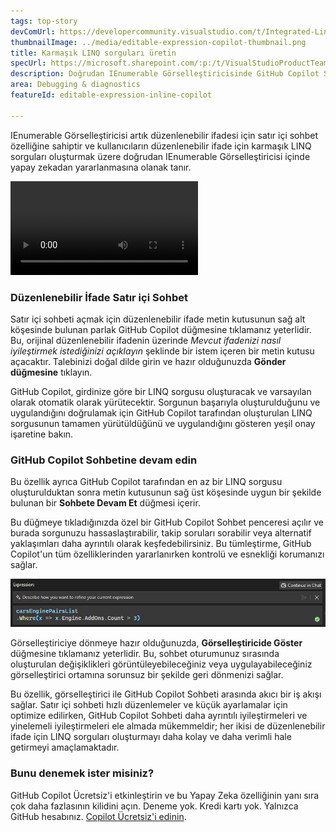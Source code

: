 ```yaml
---
tags: top-story
devComUrl: https://developercommunity.visualstudio.com/t/Integrated-Linq-Editor/442398
thumbnailImage: ../media/editable-expression-copilot-thumbnail.png
title: Karmaşık LINQ sorguları üretin
specUrl: https://microsoft.sharepoint.com/:p:/t/VisualStudioProductTeam/ETycaBw7iJdFhgYRYWGSa34BXJEaakZ2PCrAWHmhkEbAsA?e=7hIYoO
description: Doğrudan IEnumerable Görselleştiricisinde GitHub Copilot Satır İçi Sohbet ile geliştirilmiş düzenlenebilir ifadeler.
area: Debugging & diagnostics
featureId: editable-expression-inline-copilot

---
```



IEnumerable Görselleştiricisi artık düzenlenebilir ifadesi için satır içi sohbet özelliğine sahiptir ve kullanıcıların düzenlenebilir ifade için karmaşık LINQ sorguları oluşturmak üzere doğrudan IEnumerable Görselleştiricisi içinde yapay zekadan yararlanmasına olanak tanır. 

![IEnumerable Görselleştiricisi Satır İçi Sohbet](../media/editable-expression-inline-copilot.mp4)

### Düzenlenebilir İfade Satır içi Sohbet

Satır içi sohbeti açmak için düzenlenebilir ifade metin kutusunun sağ alt köşesinde bulunan parlak GitHub Copilot düğmesine tıklamanız yeterlidir. Bu, orijinal düzenlenebilir ifadenin üzerinde *Mevcut ifadenizi nasıl iyileştirmek istediğinizi açıklayın* şeklinde bir istem içeren bir metin kutusu açacaktır. Talebinizi doğal dilde girin ve hazır olduğunuzda **Gönder düğmesine** tıklayın.

GitHub Copilot, girdinize göre bir LINQ sorgusu oluşturacak ve varsayılan olarak otomatik olarak yürütecektir. Sorgunun başarıyla oluşturulduğunu ve uygulandığını doğrulamak için GitHub Copilot tarafından oluşturulan LINQ sorgusunun tamamen yürütüldüğünü ve uygulandığını gösteren yeşil onay işaretine bakın.

### GitHub Copilot Sohbetine devam edin
Bu özellik ayrıca GitHub Copilot tarafından en az bir LINQ sorgusu oluşturulduktan sonra metin kutusunun sağ üst köşesinde uygun bir şekilde bulunan bir **Sohbete Devam Et** düğmesi içerir. 

Bu düğmeye tıkladığınızda özel bir GitHub Copilot Sohbet penceresi açılır ve burada sorgunuzu hassaslaştırabilir, takip soruları sorabilir veya alternatif yaklaşımları daha ayrıntılı olarak keşfedebilirsiniz. Bu tümleştirme, GitHub Copilot'un tüm özelliklerinden yararlanırken kontrolü ve esnekliği korumanızı sağlar.

![Düzenlenebilir İfade Satır içi GitHub Copilot](../media/editable-expression-copilot.png)

Görselleştiriciye dönmeye hazır olduğunuzda, **Görselleştiricide Göster** düğmesine tıklamanız yeterlidir. Bu, sohbet oturumunuz sırasında oluşturulan değişiklikleri görüntüleyebileceğiniz veya uygulayabileceğiniz görselleştirici ortamına sorunsuz bir şekilde geri dönmenizi sağlar.

Bu özellik, görselleştirici ile GitHub Copilot Sohbeti arasında akıcı bir iş akışı sağlar. Satır içi sohbeti hızlı düzenlemeler ve küçük ayarlamalar için optimize edilirken, GitHub Copilot Sohbeti daha ayrıntılı iyileştirmeleri ve yinelemeli iyileştirmeleri ele almada mükemmeldir; her ikisi de düzenlenebilir ifade için LINQ sorguları oluşturmayı daha kolay ve daha verimli hale getirmeyi amaçlamaktadır.

### Bunu denemek ister misiniz?
GitHub Copilot Ücretsiz'i etkinleştirin ve bu Yapay Zeka özelliğinin yanı sıra çok daha fazlasının kilidini açın.
 Deneme yok. Kredi kartı yok. Yalnızca GitHub hesabınız. [Copilot Ücretsiz'i edinin](vscmd://View.GitHub.Copilot.Chat).
